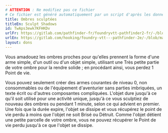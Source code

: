 ```yaml
---
# ATTENTION : Ne modifiez pas ce fichier
# Ce fichier est généré automatiquement par un script d'après les données du module Foundry VTT officiel et de sa traduction
title: Ombres sculptées
titleEn: Sculpt Shadows
id: TwAps3ewk7KFHKDv
urlFr: https://gitlab.com/pathfinder-fr/foundryvtt-pathfinder2-fr/-/blob/master/data/feats/TwAps3ewk7KFHKDv.htm
urlEn: https://gitlab.com/hooking/foundry-vtt---pathfinder-2e/-/blob/master/packs/data/feats.db/sculpt-shadows.json
layout: dons
---
```

Vous amadouez les ombres proches pour qu'elles prennent la forme d'une arme simple, d'un outil ou d'un objet simple, utilisant une Très petite partie de votre ombre pour la rendre solide ; en procédant ainsi, vous perdez 1 Point de vie.

Vous pouvez seulement créer des armes courantes de niveau 0, non consommables ou de l'équipement d'aventurier sans parties imbriquées, un texte écrit ou d'autres composantes compliquées. L'objet dure jusqu'à ce qu'il soit utilisé pour une activité unique, jusqu'à ce vous sculptiez de nouveau des ombres ou pendant 1 minute, selon ce qui advient en premier. Une fois que la durée expire, l'objet se dissipe et vous récupérez le point de vie perdu à moins que l'objet ne soit Brisé ou Détruit. Comme l'objet détient une petite parcelle de votre ombre, vous ne pouvez récupérer le Point de vie perdu jusqu'à ce que l'objet se dissipe.
